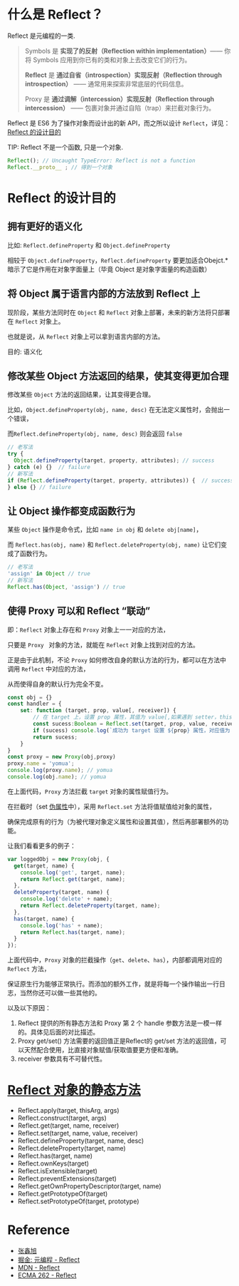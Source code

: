 # 什么是 Reflect？

Reflect 是元编程的一类.

> Symbols 是 **实现了的反射（Reflection within implementation）**—— 你将 Symbols 应用到你已有的类和对象上去改变它们的行为。
>
> **Reflect** 是 **通过自省（introspection）实现反射（Reflection through introspection）** —— 通常用来探索非常底层的代码信息。
>
> Proxy 是 **通过调解（intercession）实现反射（Reflection through intercession）** —— 包裹对象并通过自陷（trap）来拦截对象行为。

Reflect 是 ES6 为了操作对象而设计出的新 API，而之所以设计 `Reflect`，详见：<a href='#Reflect 的设计目的'>Reflect 的设计目的</a> 

TIP: Reflect 不是一个函数, 只是一个对象.

```js
Reflect(); // Uncaught TypeError: Reflect is not a function
Reflect.__proto__ ; // 得到一个对象
```



# Reflect 的设计目的

## 拥有更好的语义化

比如: `Reflect.defineProperty` 和 `Object.defineProperty` 

相较于 `Object.defineProperty`，`Reflect.defineProperty` 要更加适合Obejct.* 暗示了它是作用在对象字面量上（毕竟 Object 是对象字面量的构造函数）

## 将 Object 属于语言内部的方法放到 Reflect 上

现阶段，某些方法同时在 `Object` 和 `Reflect` 对象上部署，未来的新方法将只部署在 `Reflect` 对象上。

也就是说，从 `Reflect` 对象上可以拿到语言内部的方法。

目的: 语义化

## 修改某些 Object 方法返回的结果，使其变得更加合理

修改某些 `Object` 方法的返回结果，让其变得更合理。

比如，`Object.defineProperty(obj, name, desc)` 在无法定义属性时，会抛出一个错误，

而`Reflect.defineProperty(obj, name, desc)` 则会返回 `false`

```javascript
// 老写法
try {
  Object.defineProperty(target, property, attributes); // success
} catch (e) {}  // failure
// 新写法
if (Reflect.defineProperty(target, property, attributes)) {  // success
} else {} // failure
```

## 让 Object 操作都变成函数行为

某些 `Object` 操作是命令式，比如 `name in obj` 和 `delete obj[name]`，

而 `Reflect.has(obj, name)` 和 `Reflect.deleteProperty(obj, name)` 让它们变成了函数行为。

```javascript
// 老写法
'assign' in Object // true
// 新写法
Reflect.has(Object, 'assign') // true
```

## 使得 Proxy 可以和 Reflect  “联动”

即：`Reflect` 对象上存在和 `Proxy` 对象上一一对应的方法，

只要是  `Proxy ` 对象的方法，就能在 `Reflect` 对象上找到对应的方法。

正是由于此机制，不论 `Proxy`  如何修改自身的默认方法的行为，都可以在方法中调用 `Reflect` 中对应的方法，

从而使得自身的默认行为完全不变。

```typescript
const obj = {}
const handler = {
	set: function (target, prop, value[, receiver]) {
        // 在 target 上，设置 prop 属性，其值为 value[,如果遇到 setter，this 将提供给目标调用。]
    	const sucess:Boolean = Reflect.set(target, prop, value, receiver)
        if (sucess) console.log(`成功为 target 设置 ${prop} 属性，对应值为：${value}`)
		return sucess;
	}
}
const proxy = new Proxy(obj,proxy)
proxy.name = 'yomua';
console.log(proxy.name); // yomua
console.log(obj.name); // yomua
```

在上面代码，`Proxy` 方法拦截 `target` 对象的属性赋值行为。

在拦截时（set [伪属性](https://developer.mozilla.org/zh-CN/docs/Web/JavaScript/Reference/Functions/set)中），采用 `Reflect.set` 方法将值赋值给对象的属性，

确保完成原有的行为（为被代理对象定义属性和设置其值），然后再部署额外的功能。

让我们看看更多的例子：

```ts
var loggedObj = new Proxy(obj, {
  get(target, name) {
    console.log('get', target, name);
    return Reflect.get(target, name);
  },
  deleteProperty(target, name) {
    console.log('delete' + name);
    return Reflect.deleteProperty(target, name);
  },
  has(target, name) {
    console.log('has' + name);
    return Reflect.has(target, name);
  }
});
```

上面代码中，`Proxy` 对象的拦截操作（`get`、`delete`、`has`），内部都调用对应的 `Reflect` 方法，

保证原生行为能够正常执行。而添加的额外工作，就是将每一个操作输出一行日志，当然你还可以做一些其他的。

以及以下原因：

1. Reflect 提供的所有静态方法和 Proxy 第 2 个 handle 参数方法是一模一样的。具体见后面的对比描述。
2. Proxy get/set() 方法需要的返回值正是Reflect的 get/set 方法的返回值，可以天然配合使用，比直接对象赋值/获取值要更方便和准确。
3. receiver 参数具有不可替代性。

# [Reflect 对象的静态方法](https://developer.mozilla.org/zh-CN/docs/Web/JavaScript/Reference/Global_Objects/Reflect#%E9%9D%99%E6%80%81%E6%96%B9%E6%B3%95) 

- Reflect.apply(target, thisArg, args)
- Reflect.construct(target, args)
- Reflect.get(target, name, receiver)
- Reflect.set(target, name, value, receiver)
- Reflect.defineProperty(target, name, desc)
- Reflect.deleteProperty(target, name)
- Reflect.has(target, name)
- Reflect.ownKeys(target)
- Reflect.isExtensible(target)
- Reflect.preventExtensions(target)
- Reflect.getOwnPropertyDescriptor(target, name)
- Reflect.getPrototypeOf(target)
- Reflect.setPrototypeOf(target, prototype)

# Reference

- [张鑫旭](https://www.zhangxinxu.com/wordpress/2021/07/js-proxy-reflect/) 
- [掘金: 元编程 - Reflect](https://juejin.cn/post/6844903511960846343#heading-3) 
- [MDN - Reflect](https://developer.mozilla.org/zh-CN/docs/Web/JavaScript/Reference/Global_Objects/Reflect) 
- [ECMA 262 - Reflect](https://262.ecma-international.org/11.0/#sec-reflect-object) 













































